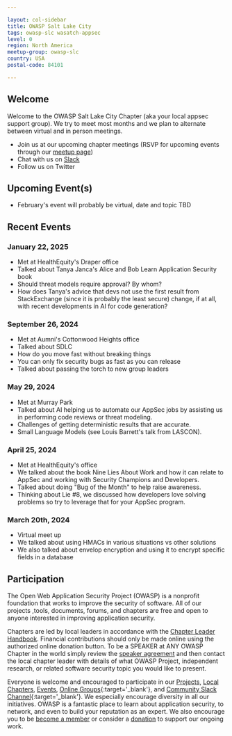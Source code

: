 ```yaml
---

layout: col-sidebar
title: OWASP Salt Lake City
tags: owasp-slc wasatch-appsec
level: 0
region: North America
meetup-group: owasp-slc
country: USA
postal-code: 84101

---
```


## Welcome
Welcome to the OWASP Salt Lake City Chapter (aka your local appsec support group). We try to meet most months and we plan to alternate between virtual and in person meetings. 
* Join us at our upcoming chapter meetings (RSVP for upcoming events through our [meetup page](https://meetup.com/owasp-slc/))
* Chat with us on [Slack](https://join.slack.com/t/wasatchappsec/shared_invite/zt-1wgxnyqpt-FgwaUExorcc3o5gbdpFdhw)
* Follow us on Twitter

## Upcoming Event(s)
* February's event will probably be virtual, date and topic TBD

## Recent Events
### January 22, 2025
* Met at HealthEquity's Draper office
* Talked about Tanya Janca's Alice and Bob Learn Application Security book
* Should threat models require approval? By whom?
* How does Tanya's advice that devs not use the first result from StackExchange (since it is probably the least secure) change, if at all, with recent developments in AI for code generation?

### September 26, 2024
* Met at Aumni's Cottonwood Heights office
* Talked about SDLC
* How do you move fast without breaking things
* You can only fix security bugs as fast as you can release
* Talked about passing the torch to new group leaders

### May 29, 2024
* Met at Murray Park
* Talked about AI helping us to automate our AppSec jobs by assisting us in performing code reviews or threat modeling.
* Challenges of getting deterministic results that are accurate.
* Small Language Models (see Louis Barrett's talk from LASCON).

### April 25, 2024
* Met at HealthEquity's office
* We talked about the book Nine Lies About Work and how it can relate to AppSec and working with Security Champions and Developers.
* Talked about doing "Bug of the Month" to help raise awareness.
* Thinking about Lie #8, we discussed how developers love solving problems so try to leverage that for your AppSec program.

### March 20th, 2024
* Virtual meet up
* We talked about using HMACs in various situations vs other solutions
* We also talked about envelop encryption and using it to encrypt specific fields in a database

## Participation
The Open Web Application Security Project (OWASP) is a nonprofit foundation that works to improve the security of software. All of our projects ,tools, documents, forums, and chapters are free and open to anyone interested in improving application security. 

Chapters are led by local leaders in accordance with the [Chapter Leader Handbook](/www-policy/rules-of-procedure/chapter-handbook). Financial contributions should only be made online using the authorized online donation button. To be a SPEAKER at ANY OWASP Chapter in the world simply review the [speaker agreement](/www-policy/speaker-agreement) and then contact the local chapter leader with details of what OWASP Project, independent research, or related software security topic you would like to present.

Everyone is welcome and encouraged to participate in our [Projects](/projects), [Local Chapters](/chapters), [Events](/events), [Online Groups](https://groups.google.com/a/owasp.com/){:target='_blank'}, and [Community Slack Channel](https://owasp.slack.com/){:target='_blank'}. We especially encourage diversity in all our initiatives. OWASP is a fantastic place to learn about application security, to network, and even to build your reputation as an expert. We also encourage you to be [become a member](/membership) or consider a [donation](/donate) to support our ongoing work.

